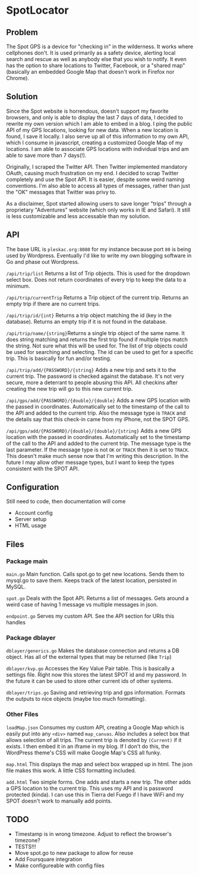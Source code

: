 # SpotLocator #

## Problem ##
The Spot GPS is a device for "checking in" in the wilderness. It works where cellphones don't. It is used primarily as a safety device, alerting local search and rescue as well as anybody else that you wish to notify. It even has the option to share locations to Twitter, Facebook, or a "shared map" (basically an embedded Google Map that doesn't work in Firefox nor Chrome).

## Solution ##
Since the Spot website is horrendous, doesn't support my favorite browsers, and only is able to display the last 7 days of data, I decided to rewrite my own version which I am able to embed in a blog. I ping the public API of my GPS locations, looking for new data. When a new location is found, I save it locally. I also serve up all of this information to my own API, which I consume in javascript, creating a customized Google Map of my locations. I am able to associate GPS locations with individual trips and am able to save more than 7 days(!).

Originally, I scraped the Twitter API. Then Twitter implemented mandatory OAuth, causing much frustration on my end. I decided to scrap Twitter completely and use the Spot API. It is easier, despite some weird naming conventions. I'm also able to access all types of messages, rather than just the "OK" messages that Twitter was privy to.

As a disclaimer, Spot started allowing users to save longer "trips" through a proprietary "Adventures" website (which only works in IE and Safari). It still is less customizable and less accessable than my solution.

## API ##
The base URL is ```pleskac.org:8080``` for my instance because port ```80``` is being used by Wordpress. Eventually I'd like to write my own blogging software in Go and phase out Wordpress.

``` /api/trip/list ``` Returns a list of Trip objects. This is used for the dropdown select box. Does not return coordinates of every trip to keep the data to a minimum.

``` /api/trip/currentTrip ``` Returns a Trip object of the current trip. Returns an empty trip if there are no current trips.

``` /api/trip/id/{int} ``` Returns a trip object matching the id (key in the database). Returns an empty trip if it is not found in the database.

``` /api/trip/name/{string} ```Returns a single trip object of the same name. It does string matching and returns the first trip found if multiple trips match the string. Not sure what this will be used for. The list of trip objects could be used for searching and selecting. The id can be used to get for a specific trip. This is basically for fun and/or testing.

``` /api/trip/add/{PASSWORD}/{string} ``` Adds a new trip and sets it to the current trip. The password is checked against the database. It's not very secure, more a deterrant to people abusing this API. All checkins after creating the new trip will go to this new current trip.

``` /api/gps/add/{PASSWORD}/{double}/{double} ``` Adds a new GPS location with the passed in coordinates.  Automatically set to the timestamp of the call to the API and added to the current trip. Also the message type is ```TRACK``` and the details say that this check-in came from my iPhone, not the SPOT GPS.

``` /api/gps/add/{PASSWORD}/{double}/{double}/{string} ``` Adds a new GPS location with the passed in coordinates.  Automatically set to the timestamp of the call to the API and added to the current trip. The message type is the last parameter. If the message type is not ```OK``` or ```TRACK``` then it is set to ```TRACK```. This doesn't make much sense now that I'm writing this description. In the future I may allow other message types, but I want to keep the types consistent with the SPOT API.

## Configuration ##
Still need to code, then documentation will come
* Account config
* Server setup
* HTML usage

## Files ##

### Package main ###

``` main.go ```
Main function. Calls spot.go to get new locations. Sends them to mysql.go to save them. Keeps track of the latest location, persisted in MySQL.

``` spot.go ```
Deals with the Spot API. Returns a list of messages. Gets around a weird case of having 1 message vs multiple messages in json.

``` endpoint.go ```
Serves my custom API. See the API section for URIs this handles

### Package dblayer ###

``` dblayer/generics.go ```
Makes the database connection and returns a DB object. Has all of the external types that may be returned (like ```Trip```)

``` dblayer/kvp.go ```
Accesses the Key Value Pair table. This is basically a settings file. Right now this stores the latest SPOT id and my password. In the future it can be used to store other current ids of other systems.

``` dblayer/trips.go ```
 Saving and retrieving trip and gps information. Formats the outputs to nice objects (maybe too much formatting).

### Other Files ###
``` loadMap.json ```
Consumes my custom API, creating a Google Map which is easily put into any ```<div>``` named ```map_canvas```. Also includes a select box that allows selection of all trips. The current trip is denoted by ```(Current)``` if it exists. I then embed it in an iframe in my blog. If I don't do this, the WordPress theme's CSS will make Google Map's CSS all funky.

``` map.html ```
This displays the map and select box wrapped up in html. The json file makes this work. A little CSS formatting included.

``` add.html ```
Two simple forms. One adds and starts a new trip. The other adds a GPS location to the current trip. This uses my API and is password protected (kinda). I can use this in Tierra del Fuego if I have WiFi and my SPOT doesn't work to manually add points.  

## TODO ##
* Timestamp is in wrong timezone. Adjust to reflect the browser's timezone?
* TESTS!!!
* Move spot.go to new package to allow for reuse
* Add Foursquare integration
* Make configureable with config files